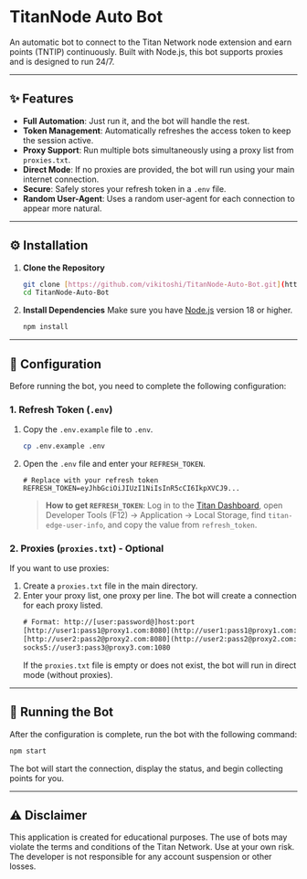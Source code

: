 # TitanNode Auto Bot

An automatic bot to connect to the Titan Network node extension and earn points (TNTIP) continuously. Built with Node.js, this bot supports proxies and is designed to run 24/7.

---

## ✨ Features

- **Full Automation**: Just run it, and the bot will handle the rest.
- **Token Management**: Automatically refreshes the access token to keep the session active.
- **Proxy Support**: Run multiple bots simultaneously using a proxy list from `proxies.txt`.
- **Direct Mode**: If no proxies are provided, the bot will run using your main internet connection.
- **Secure**: Safely stores your refresh token in a `.env` file.
- **Random User-Agent**: Uses a random user-agent for each connection to appear more natural.

---

## ⚙️ Installation

1.  **Clone the Repository**
    ```bash
    git clone [https://github.com/vikitoshi/TitanNode-Auto-Bot.git](https://github.com/vikitoshi/TitanNode-Auto-Bot.git)
    cd TitanNode-Auto-Bot
    ```

2.  **Install Dependencies**
    Make sure you have [Node.js](https://nodejs.org/) version 18 or higher.
    ```bash
    npm install
    ```

---

## 🔧 Configuration

Before running the bot, you need to complete the following configuration:

### 1. Refresh Token (`.env`)

1.  Copy the `.env.example` file to `.env`.
    ```bash
    cp .env.example .env
    ```
2.  Open the `.env` file and enter your `REFRESH_TOKEN`.
    ```env
    # Replace with your refresh token
    REFRESH_TOKEN=eyJhbGciOiJIUzI1NiIsInR5cCI6IkpXVCJ9...
    ```
    > **How to get `REFRESH_TOKEN`**: Log in to the [Titan Dashboard](https://edge.titannet.info/signup?inviteCode=X3X2TJ3A), open Developer Tools (F12) -> Application -> Local Storage, find `titan-edge-user-info`, and copy the value from `refresh_token`.

### 2. Proxies (`proxies.txt`) - Optional

If you want to use proxies:

1.  Create a `proxies.txt` file in the main directory.
2.  Enter your proxy list, one proxy per line. The bot will create a connection for each proxy listed.
    ```txt
    # Format: http://[user:password@]host:port
    [http://user1:pass1@proxy1.com:8080](http://user1:pass1@proxy1.com:8080)
    [http://user2:pass2@proxy2.com:8080](http://user2:pass2@proxy2.com:8080)
    socks5://user3:pass3@proxy3.com:1080
    ```
    If the `proxies.txt` file is empty or does not exist, the bot will run in direct mode (without proxies).

---

## 🚀 Running the Bot

After the configuration is complete, run the bot with the following command:

```bash
npm start
```

The bot will start the connection, display the status, and begin collecting points for you.

---

## ⚠️ Disclaimer

This application is created for educational purposes. The use of bots may violate the terms and conditions of the Titan Network. Use at your own risk. The developer is not responsible for any account suspension or other losses.
